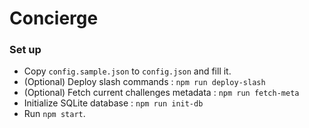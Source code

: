 # Concierge

### Set up

- Copy `config.sample.json` to `config.json` and fill it.
- (Optional) Deploy slash commands : `npm run deploy-slash`
- (Optional) Fetch current challenges metadata : `npm run fetch-meta`
- Initialize SQLite database : `npm run init-db`
- Run `npm start`.